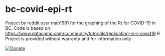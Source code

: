 # bc-covid-epi-rt
Project by reddit user mab1981 for the graphing of the Rt for COVID-19 in BC. Code is based on https://www.datacamp.com/community/tutorials/replicating-in-r-covid19
R Project is provided without warranty and for information only

[![Donate](https://img.shields.io/badge/Donate-PayPal-green.svg)](https://www.paypal.com/donate?hosted_button_id=TUNFKE6F6R372)

